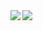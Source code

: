<div style="
    display: flex;
">
<a href="https://github.com/anuraghazra/github-readme-stats">
  <img align="left" src="https://github-readme-stats.vercel.app/api/top-langs/?username=yukiorita1117&theme=radical" />
</a>
<a href="https://github.com/anuraghazra/github-readme-stats">
  <img align="left" src="https://github-readme-stats.vercel.app/api?username=yukiorita1117&count_private=true&show_icons=true&theme=radical" />
</a>
</div>
